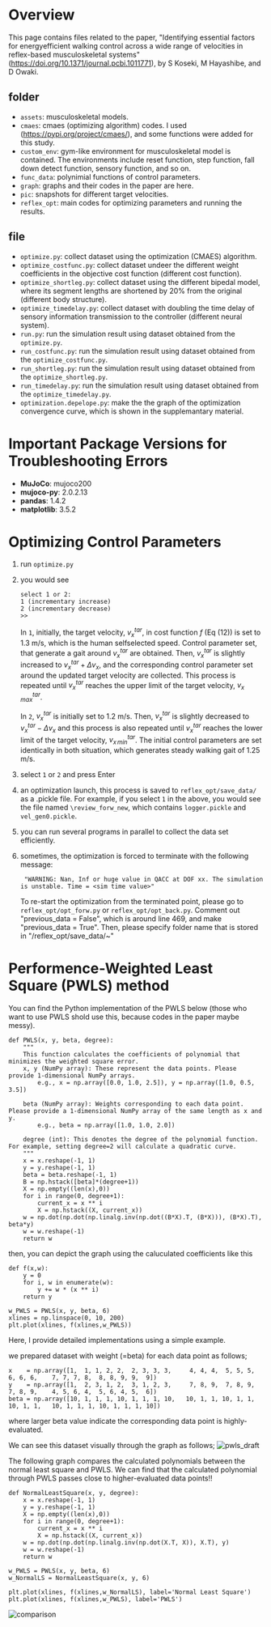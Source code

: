 # Overview

This page contains files related to the paper, "Identifying essential factors for energyefficient walking control across a wide range of velocities in reflex-based musculoskeletal systems" 
(https://doi.org/10.1371/journal.pcbi.1011771), by S Koseki, M Hayashibe, and D Owaki.

## folder
*  `assets`: musculoskeletal models.
*  `cmaes`: cmaes (optimizing algorithm) codes. I used (https://pypi.org/project/cmaes/), and some functions were added for this study.
*  `custom_env`: gym-like environment for musculoskeletal model is contained. The environments include reset function, step function, fall down detect function, sensory function, and so on.
*  `func_data`: polynimial functions of control parameters.
*  `graph`: graphs and their codes in the paper are here.
*  `pic`: snapshots for different target velocities.
*  `reflex_opt`: main codes for optimizing parameters and running the results.

## file
*  `optimize.py`: collect dataset using the optimization (CMAES) algorithm.
*  `optimize_costfunc.py`: collect dataset undeer the different weight coefficients in the objective cost function (different cost function).
*  `optimize_shortleg.py`: collect dataset using the different bipedal model, where its segment lengths are shortened by 20% from the original (different body structure).
*  `optimize_timedelay.py`: collect dataset with doubling the time delay of sensory information transmission to the controller (different neural system).
*  `run.py`: run the simulation result using dataset obtained from the `optimize.py`.
*  `run_costfunc.py`: run the simulation result using dataset obtained from the `optimize_costfunc.py`.
*  `run_shortleg.py`: run the simulation result using dataset obtained from the `optimize_shortleg.py`.
*  `run_timedelay.py`: run the simulation result using dataset obtained from the `optimize_timedelay.py`.
*  `optimization.depelope.py`: make the the graph of the optimization convergence curve, which is shown in the supplemantary material.

# Important Package Versions for Troubleshooting Errors
*  **MuJoCo**: mujoco200
*  **mujoco-py**: 2.0.2.13
*  **pandas**: 1.4.2
*  **matplotlib**: 3.5.2

# Optimizing Control Parameters
1. run `optimize.py`
2. you would see
    ```
    select 1 or 2:
    1 (incrementary increase)
    2 (incrementary decrease)
    >>
    ```
    In `1`, initially, the target velocity, $`v^{tar}_{x}`$, in cost function $`f`$ (Eq (12)) is set to 1.3 m/s, which is the human selfselected speed. 
    Control parameter set, that generate a gait around $`v^{tar}_{x}`$ are obtained.
    Then, $`v^{tar}_{x}`$ is slightly increased to $`v^{tar}_{x}+\Delta v_{x}`$, and the corresponding control parameter set around the updated target velocity are collected.
    This process is repeated until $`v^{tar}_{x}`$ reaches the upper limit of the target velocity, $`v^{tar}_{x\,max}`$.

    In `2`, $`v^{tar}_{x}`$ is initially set to 1.2 m/s. 
    Then, $`v^{tar}_{x}`$ is slightly decreased to $`v^{tar}_{x}-\Delta v_{x}`$ and this process is also repeated until $`v^{tar}_{x}`$ reaches the lower limit of the target velocity, $`v^{tar}_{x\,min}`$. 
    The initial control parameters are set identically in both situation, which generates steady walking gait of 1.25 m/s.
3. select `1` or `2` and press Enter
4. an optimization launch, this process is saved to `reflex_opt/save_data/` as a .pickle file. For example, if you select `1` in the above, you would see the file named `\review_forw_new`, which contains `logger.pickle` and `vel_gen0.pickle`.
5. you can run several programs in parallel to collect the data set efficiently.
6. sometimes, the optimization is forced to terminate with the following message:
   ```
    "WARNING: Nan, Inf or huge value in QACC at DOF xx. The simulation is unstable. Time = <sim time value>"
   ```
   To re-start the optimization from the terminated point, please go to `reflex_opt/opt_forw.py` or `reflex_opt/opt_back.py`.
   Comment out "previous_data = False", which is around line 469, and make "previous_data = True".
   Then, please specify folder name that is stored in "/reflex_opt/save_data/~"

# Performence-Weighted Least Square (PWLS) method
You can find the Python implementation of the PWLS below (those who want to use PWLS shold use this, because codes in the paper maybe messy).
```
def PWLS(x, y, beta, degree):
    """
    This function calculates the coefficients of polynomial that minimizes the weighted square error.
    x, y (NumPy array): These represent the data points. Please provide 1-dimensional NumPy arrays.
        e.g., x = np.array([0.0, 1.0, 2.5]), y = np.array([1.0, 0.5, 3.5])

    beta (NumPy array): Weights corresponding to each data point. Please provide a 1-dimensional NumPy array of the same length as x and y.
        e.g., beta = np.array([1.0, 1.0, 2.0])

    degree (int): This denotes the degree of the polynomial function. For example, setting degree=2 will calculate a quadratic curve.
    """
    x = x.reshape(-1, 1)
    y = y.reshape(-1, 1)
    beta = beta.reshape(-1, 1)
    B = np.hstack([beta]*(degree+1))
    X = np.empty((len(x),0))
    for i in range(0, degree+1):
        current_x = x ** i
        X = np.hstack((X, current_x))
    w = np.dot(np.dot(np.linalg.inv(np.dot((B*X).T, (B*X))), (B*X).T), beta*y)
    w = w.reshape(-1)
    return w
```
then, you can depict the graph using the caluculated coefficients like this 
```
def f(x,w):
    y = 0
    for i, w in enumerate(w):
        y += w * (x ** i)
    return y

w_PWLS = PWLS(x, y, beta, 6)
xlines = np.linspace(0, 10, 200)
plt.plot(xlines, f(xlines,w_PWLS))
```

Here, I provide detailed implementations using a simple example.

we prepared dataset with weight (=beta) for each data point as follows;
```
x    = np.array([1,  1, 1, 2, 2,  2, 3, 3, 3,     4, 4, 4,  5, 5, 5,  6, 6, 6,    7, 7, 7, 8,  8, 8, 9, 9,  9])
y    = np.array([1,  2, 3, 1, 2,  3, 1, 2, 3,     7, 8, 9,  7, 8, 9,  7, 8, 9,    4, 5, 6, 4,  5, 6, 4, 5,  6])
beta = np.array([10, 1, 1, 1, 10, 1, 1, 1, 10,   10, 1, 1, 10, 1, 1, 10, 1, 1,   10, 1, 1, 1, 10, 1, 1, 1, 10])
```
where larger beta value indicate the corresponding data point is highly-evaluated.

We can see this dataset visually through the graph as follows;
![pwls_draft](https://github.com/Shunsuke-KK/reflex_plos_revision/assets/78842615/788c4074-7186-4bfa-af73-117fd8dd16ea)

The following graph compares the calculated polynomials between the normal least square and PWLS. We can find that the calculated polynomial through PWLS passes close to higher-evaluated data points!!

```
def NormalLeastSquare(x, y, degree):
    x = x.reshape(-1, 1)
    y = y.reshape(-1, 1)
    X = np.empty((len(x),0))
    for i in range(0, degree+1):
        current_x = x ** i
        X = np.hstack((X, current_x))
    w = np.dot(np.dot(np.linalg.inv(np.dot(X.T, X)), X.T), y)
    w = w.reshape(-1)
    return w

w_PWLS = PWLS(x, y, beta, 6)
w_NormalLS = NormalLeastSquare(x, y, 6)

plt.plot(xlines, f(xlines,w_NormalLS), label='Normal Least Square')
plt.plot(xlines, f(xlines,w_PWLS), label='PWLS')
```

![comparison](https://github.com/Shunsuke-KK/reflex_plos_revision/assets/78842615/48916aea-f38d-4477-8c9a-1ca87251ceb5)

